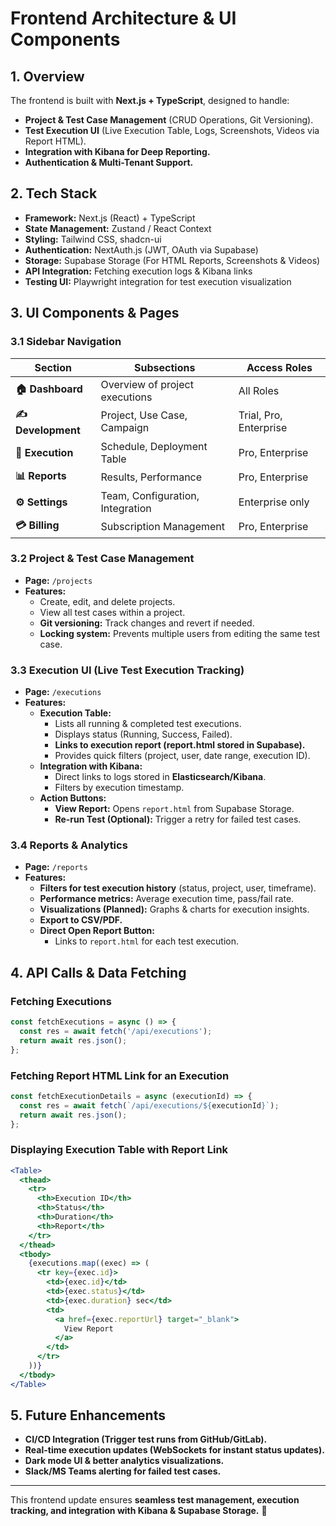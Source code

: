# Frontend Architecture & UI Components

## 1. Overview

The frontend is built with **Next.js + TypeScript**, designed to handle:

- **Project & Test Case Management** (CRUD Operations, Git Versioning).
- **Test Execution UI** (Live Execution Table, Logs, Screenshots, Videos via Report HTML).
- **Integration with Kibana for Deep Reporting.**
- **Authentication & Multi-Tenant Support.**

## 2. Tech Stack

- **Framework:** Next.js (React) + TypeScript
- **State Management:** Zustand / React Context
- **Styling:** Tailwind CSS, shadcn-ui
- **Authentication:** NextAuth.js (JWT, OAuth via Supabase)
- **Storage:** Supabase Storage (For HTML Reports, Screenshots & Videos)
- **API Integration:** Fetching execution logs & Kibana links
- **Testing UI:** Playwright integration for test execution visualization

## 3. UI Components & Pages

### **3.1 Sidebar Navigation**

| **Section**        | **Subsections**                  | **Access Roles**       |
| ------------------ | -------------------------------- | ---------------------- |
| **🏠 Dashboard**   | Overview of project executions   | All Roles              |
| **✍️ Development** | Project, Use Case, Campaign      | Trial, Pro, Enterprise |
| **🚀 Execution**   | Schedule, Deployment Table       | Pro, Enterprise        |
| **📊 Reports**     | Results, Performance             | Pro, Enterprise        |
| **⚙️ Settings**    | Team, Configuration, Integration | Enterprise only        |
| **💳 Billing**     | Subscription Management          | Pro, Enterprise        |

### **3.2 Project & Test Case Management**

- **Page:** `/projects`
- **Features:**
  - Create, edit, and delete projects.
  - View all test cases within a project.
  - **Git versioning:** Track changes and revert if needed.
  - **Locking system:** Prevents multiple users from editing the same test case.

### **3.3 Execution UI (Live Test Execution Tracking)**

- **Page:** `/executions`
- **Features:**
  - **Execution Table:**
    - Lists all running & completed test executions.
    - Displays status (Running, Success, Failed).
    - **Links to execution report (report.html stored in Supabase).**
    - Provides quick filters (project, user, date range, execution ID).
  - **Integration with Kibana:**
    - Direct links to logs stored in **Elasticsearch/Kibana**.
    - Filters by execution timestamp.
  - **Action Buttons:**
    - **View Report:** Opens `report.html` from Supabase Storage.
    - **Re-run Test (Optional):** Trigger a retry for failed test cases.

### **3.4 Reports & Analytics**

- **Page:** `/reports`
- **Features:**
  - **Filters for test execution history** (status, project, user, timeframe).
  - **Performance metrics:** Average execution time, pass/fail rate.
  - **Visualizations (Planned):** Graphs & charts for execution insights.
  - **Export to CSV/PDF.**
  - **Direct Open Report Button:**
    - Links to `report.html` for each test execution.

## 4. API Calls & Data Fetching

### **Fetching Executions**

```javascript
const fetchExecutions = async () => {
  const res = await fetch('/api/executions');
  return await res.json();
};
```

### **Fetching Report HTML Link for an Execution**

```javascript
const fetchExecutionDetails = async (executionId) => {
  const res = await fetch(`/api/executions/${executionId}`);
  return await res.json();
};
```

### **Displaying Execution Table with Report Link**

```jsx
<Table>
  <thead>
    <tr>
      <th>Execution ID</th>
      <th>Status</th>
      <th>Duration</th>
      <th>Report</th>
    </tr>
  </thead>
  <tbody>
    {executions.map((exec) => (
      <tr key={exec.id}>
        <td>{exec.id}</td>
        <td>{exec.status}</td>
        <td>{exec.duration} sec</td>
        <td>
          <a href={exec.reportUrl} target="_blank">
            View Report
          </a>
        </td>
      </tr>
    ))}
  </tbody>
</Table>
```

## 5. Future Enhancements

- **CI/CD Integration (Trigger test runs from GitHub/GitLab).**
- **Real-time execution updates (WebSockets for instant status updates).**
- **Dark mode UI & better analytics visualizations.**
- **Slack/MS Teams alerting for failed test cases.**

---

This frontend update ensures **seamless test management, execution tracking, and integration with Kibana & Supabase Storage.** 🚀
